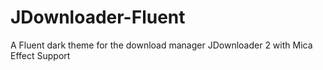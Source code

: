 # JDownloader-Fluent
A Fluent dark theme for the download manager JDownloader 2 with Mica Effect Support
